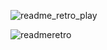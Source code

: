 
![readme_retro_play](https://github.com/HugoDev1986/Retro-play-2/assets/81664314/b51e7ad4-7871-45e7-b5d5-0e6e47aab57c)

![readmeretro](https://github.com/HugoDev1986/Retro-play-2/assets/81664314/04d65498-6158-4cbe-8532-59cad4860164)
